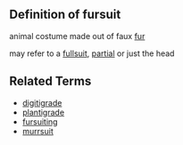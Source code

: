 ## Definition of fursuit

animal costume made out of faux [fur](/fur)

may refer to a [fullsuit](/fullsuit), [partial](/partial) or just the head

## Related Terms

- [digitigrade](/digitigrade)
- [plantigrade](/plantigrade)
- [fursuiting](/fursuiting)
- [murrsuit](/murrsuit)
